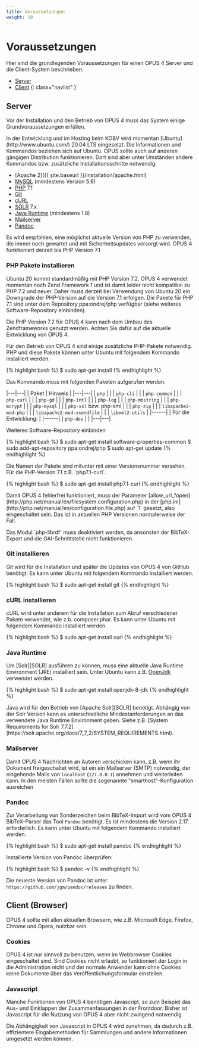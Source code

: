 ```yaml
---
title: Voraussetzungen
weight: 10
---
```


# Voraussetzungen

Hier sind die grundlegenden Voraussetzungen für einen OPUS 4 Server und die Client-System beschrieben.

* [Server](#server)
* [Client](#client-browser)
{: class="navlist" }

## Server

Vor der Installation und den Betrieb von OPUS 4 muss das System einige Grundvoraussetzungen erfüllen.

<p class="note" markdown="1">
In der Entwicklung und im Hosting beim KOBV wird momentan [Ubuntu](http://www.ubuntu.com/) 20.04 LTS eingesetzt. Die
Informationen und Kommandos beziehen sich auf Ubuntu. OPUS sollte auch auf anderen gängigen Distribution funktionieren.
Dort sind aber unter Umständen andere Kommandos bzw. zusätzliche Installationsschritte notwendig.
</p>

* [Apache 2]({{ site.baseurl }}/installation/apache.html)
* [MySQL](https://www.mysql.com/) (mindestens Version 5.6)
* [PHP](http://php.net/) 7.1
* [Git](https://git-scm.com/)
* [cURL](https://curl.haxx.se/)
* [SOLR](https://solr.apache.org/) 7.x
* [Java Runtime](#java-runtime) (mindestens 1.8)
* [Mailserver](#mailserver)
* [Pandoc](#pandoc)

Es wird empfohlen, eine möglichst aktuelle Version von PHP zu verwenden, die immer noch gewartet und mit
Sicherheitsupdates versorgt wird. OPUS 4 funktioniert derzeit bis PHP Version 7.1 


### PHP Pakete installieren

<p class="warning" markdown="1">
Ubuntu 20 kommt standardmäßig mit PHP Version 7.2. OPUS 4 verwendet momentan noch Zend Framework 1 und ist damit leider nicht kompatibel zu PHP 7.2 und neuer.
Daher muss derzeit bei Verwendung von Ubuntu 20 ein Downgrade der PHP-Version auf die Version 7.1 erfolgen.
Die Pakete für PHP 7.1 sind unter dem Repository ppa:ondrej/php verfügbar (siehe weiteres Software-Repository einbinden).

Die PHP Version 7.2 für OPUS 4 kann nach dem Umbau des Zendframeworks genutzt werden.
Achten Sie dafür auf die aktuelle Entwicklung von OPUS 4.
</p>

Für den Betrieb von OPUS 4 sind einige zusätzliche PHP-Pakete notwendig. PHP und diese Pakete können unter Ubuntu
mit folgendem Kommando installiert werden.

{% highlight bash %}
$ sudo apt-get install
{% endhighlight %}

Das Kommando muss mit folgenden Paketen aufgerufen werden.

|---|---|
| Paket | Hinweis |
|---|---|
| `php` | |
| `php-cli` | |
| `php-common` | |
| `php-curl` | |
| `php-gd` | |
| `php-intl` | |
| `php-log` | |
| `php-mbstring` | |
| `php-mcrypt` | |
| `php-mysql` | |
| `php-xsl` bzw. php-xml | |
| `php-zip` | |
| `libapache2-mod-php` | |
| `libapache2-mod-xsendfile` | |
| `libxml2-utils` | 
|------|
| Für die Entwicklung: |
|------|
| `php-dev` | |
|---|---|

Weiteres Software-Repository einbinden

{% highlight bash %}
$ sudo apt-get install software-properties-common
$ sudo add-apt-repository ppa:ondrej/php
$ sudo apt-get update
{% endhighlight %}

<p class="note" markdown="1">
Die Namen der Pakete sind mitunter mit einer Versionsnummer versehen. Für die PHP-Version 7.1 z.B. `php7.1-curl`. 
</p>

{% highlight bash %}
$ sudo apt-get install php7.1-curl
{% endhighlight %}

<p class="warning" markdown="1">
Damit OPUS 4 fehlerfrei funktioniert, muss der Parameter
[allow_url_fopen](http://php.net/manual/en/filesystem.configuration.php) in der
[php.ini](http://php.net/manual/en/configuration.file.php) auf `1` gesetzt, also eingeschaltet sein. Das
ist in aktuellen PHP Versionen normalerweise der Fall.
</p>

<p class="warning" markdown="1">
Das Modul `php-librdf` muss deaktiviert werden, da ansonsten der BibTeX-Export und die OAI-Schnittstelle nicht
funktionieren.
</p>

### Git installieren

Git wird für die Installation und später die Updates von OPUS 4 von GitHub benötigt. Es kann unter Ubuntu mit
folgendem Kommando installiert werden.

{% highlight bash %}
$ sudo apt-get install git
{% endhighlight %}

### cURL installieren

cURL wird unter anderem für die Installation zum Abruf verschiedener Pakete verwendet, wie z.b. composer.phar. Es kann unter Ubuntu mit
folgendem Kommando installiert werden.

{% highlight bash %}
$ sudo apt-get install curl
{% endhighlight %}

### Java Runtime

Um [Solr][SOLR] ausführen zu können, muss eine aktuelle Java Runtime Environment (JRE) installiert sein.
Unter Ubuntu kann z.B. [OpenJdk](http://openjdk.java.net/) verwendet werden.

{% highlight bash %}
$ sudo apt-get install openjdk-8-jdk
{% endhighlight %}

<p class="note" markdown="1">
Java wird für den Betrieb von [Apache Solr][SOLR] benötigt. Abhängig von der Solr Version kann es unterschiedliche
Mindestanforderungen an das verwendete Java Runtime Environment geben. Siehe z.B.
[System Requirements for Solr 7.7.2](https://solr.apache.org/docs/7_7_2/SYSTEM_REQUIREMENTS.html).
</p>

### Mailserver

Damit OPUS 4 Nachrichten an Autoren verschicken kann, z.B. wenn ihr Dokument freigeschaltet wird, ist ein ein Mailserver
(SMTP) notwendig, der eingehende Mails von `localhost` (`127.0.0.1`) annehmen und weiterleiten kann. In den meisten
Fällen sollte die sogenannte "smarthost"-Konfiguration ausreichen


### Pandoc

Zur Verarbeitung von Sonderzeichen beim BibTeX-Import wird vom OPUS 4 BibTeX-Parser das Tool `Pandoc` benötigt.
Es ist mindestens die Version 2.17. erforderlich. Es kann unter Ubuntu mit folgendem Kommando installiert werden.

{% highlight bash %}
$ sudo apt-get install pandoc
{% endhighlight %}

Installierte Version von Pandoc überprüfen:

{% highlight bash %}
$ pandoc -v
{% endhighlight %}

Die neueste Version von Pandoc ist unter `https://github.com/jgm/pandoc/releases` zu finden.



## Client (Browser)

OPUS 4 sollte mit allen aktuellen Browsern, wie z.B. Microsoft Edge, Firefox, Chrome und Opera, nutzbar sein.

### Cookies

<p class="warning">
OPUS 4 ist nur sinnvoll zu benutzen, wenn im Webbrowser Cookies eingeschaltet sind. Sind
Cookies nicht erlaubt, so funktioniert der Login in die Administration nicht und der normale Anwender
kann ohne Cookies keine Dokumente über das Veröffentlichungsformular einstellen.
</p>

### Javascript

Manche Funktionen von OPUS 4 benötigen Javascript, so zum Beispiel das Aus- und Einklappen der Zusammenfassungen in der
Frontdoor. Bisher ist Javascript für die Nutzung von OPUS 4 aber nicht zwingend notwendig.

<p class="note">
Die Abhängigkeit von Javascript in OPUS 4 wird zunehmen, da dadurch z.B. effizientere Eingabemethoden für Sammlungen
und andere Informationen umgesetzt werden können.
</p>
